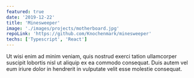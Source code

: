 ```yaml
---
featured: true
date: '2019-12-22'
title: 'Minesweeper'
image: './images/projects/motherboard.jpg'
repoLink: 'https://github.com/Knochenmark/minesweeper'
techs: ['Typescript', 'React']
---
```


Ut wisi enim ad minim veniam, quis nostrud exerci tation ullamcorper suscipit lobortis nisl ut aliquip ex ea commodo consequat. Duis autem vel eum iriure dolor in hendrerit in vulputate velit esse molestie consequat.
